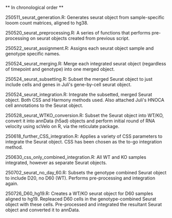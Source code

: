 ** In chronological order **

250511_seurat_generation.R: Generates seurat object from sample-specific looom count matrices, aligned to hg38.

250520_seurat_preprocessing.R: A series of functions that performs pre-processing on seurat objects created from previous script.

250522_seurat_assignment.R: Assigns each seurat object sample and genotype specific names.

250524_seurat_merging.R: Merge each integrated seurat object (regardless of timepoint and genotype) into one merged object.

250524_seurat_subsetting.R: Subset the merged Seurat object to just include cells and genes in Juli's gene-by-cell seurat object.

250524_seurat_integration.R: Integrate the subsetted, merged Seurat object. Both CSS and Harmony methods used. Also attached Juli's HNOCA cell annotations to the Seurat object.

250528_seurat_WTKO_conversion.R: Subset the Seurat object into WT/KO, convert it into annData (h5ad) objects and perform initial round of RNA velocity using scVelo on R, via the reticulate package.

250618_further_CSS_integration.R: Applies a variety of CSS parameters to integrate the Seurat object. CSS has been chosen as the to-go integration method.

250630_css_only_combined_integration.R: All WT and KO samples integrated, however as separate Seurat objects.

250702_seurat_no_day_60.R: Subsets the genotype combined Seurat object to include D20, no D60 (WT). Performs pre-processing and integration again.  

250726_D60_hg19.R: Creates a WT/KO seurat object for D60 samples aligned to hg19. Repleaced D60 cells in the genotype-combined Seurat object with these cells. Pre-processed and integrated the resultant Seurat object and converted it to annData.
